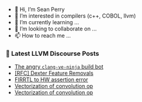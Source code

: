 - 👋 Hi, I’m Sean Perry
- 👀 I’m interested in compilers (c++, COBOL, llvm)
- 🌱 I’m currently learning ...
- 💞️ I’m looking to collaborate on ...
- 📫 How to reach me ...

<!---
s66perry/s66perry is a ✨ special ✨ repository because its `README.md` (this file) appears on your GitHub profile.
You can click the Preview link to take a look at your changes.
--->
### 📕 Latest LLVM Discourse Posts

<!-- DISCOURSE-LLVM:START -->
- [The angry `clang-ve-ninja` build bot](https://discourse.llvm.org/t/the-angry-clang-ve-ninja-build-bot/60330/6)
- [[RFC] Dexter Feature Removals](https://discourse.llvm.org/t/rfc-dexter-feature-removals/60462/1)
- [FIRRTL to HW assertion error](https://discourse.llvm.org/t/firrtl-to-hw-assertion-error/60461/1)
- [Vectorization of convolution op](https://discourse.llvm.org/t/vectorization-of-convolution-op/60458/2)
- [Vectorization of convolution op](https://discourse.llvm.org/t/vectorization-of-convolution-op/60458/1)
<!-- DISCOURSE-LLVM:END -->
